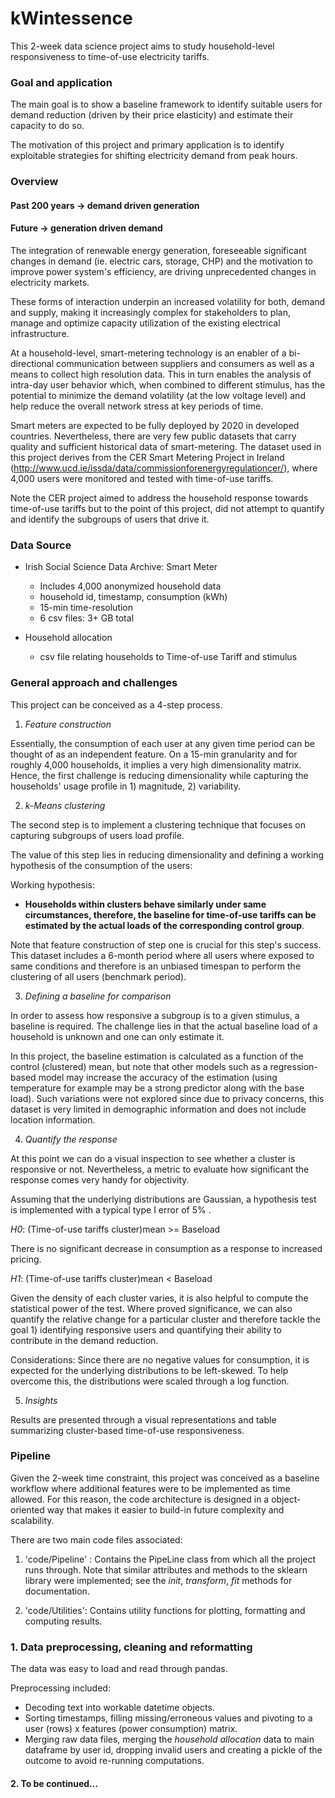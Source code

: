 # kWintessence

This 2-week data science project aims to study household-level responsiveness to time-of-use electricity tariffs.

### Goal and application

The main goal is to show a baseline framework to identify suitable users for demand reduction (driven by their price elasticity) and estimate their capacity to do so.

The motivation of this project and primary application is to identify exploitable strategies for shifting electricity demand from peak hours.

### Overview

#### Past 200 years -> demand driven generation
#### Future -> generation driven demand

The integration of renewable energy generation, foreseeable significant changes in demand (ie. electric cars, storage, CHP) and the motivation to improve power system's efficiency, are driving unprecedented changes in electricity markets.

These forms of interaction underpin an increased volatility for both, demand and supply, making it increasingly complex for stakeholders to plan, manage and optimize capacity utilization of the existing electrical infrastructure.

At a household-level, smart-metering technology is an enabler of a bi-directional communication between suppliers and consumers as well as a means to collect high resolution data. This in turn enables the analysis of intra-day user behavior which, when combined to different stimulus, has the potential to minimize the demand volatility (at the low voltage level) and help reduce the overall network stress at key periods of time.

Smart meters are expected to be fully deployed by 2020 in developed countries. Nevertheless, there are very few public datasets that carry quality and sufficient historical data of smart-metering. The dataset used in this project derives from the CER Smart Metering Project in Ireland (http://www.ucd.ie/issda/data/commissionforenergyregulationcer/), where 4,000 users were monitored and tested with time-of-use tariffs.

Note the CER project aimed to address the household response towards time-of-use tariffs but to the point of this project, did not attempt to quantify and identify the subgroups of users that drive it.

### Data Source

 * Irish Social Science Data Archive: Smart Meter
   * Includes 4,000 anonymized household data
   * household id, timestamp, consumption (kWh)
   * 15-min time-resolution  
   * 6 csv files: 3+ GB total

*  Household allocation
   * csv file relating households to Time-of-use Tariff and stimulus

### General approach and challenges

This project can be conceived as a 4-step process.

1) _Feature construction_

Essentially, the consumption of each user at any given time period can be thought of as an independent feature.
On a 15-min granularity and for roughly 4,000 households, it implies a very high dimensionality matrix.
Hence, the first challenge is reducing dimensionality while capturing the households' usage profile in 1) magnitude, 2) variability.

2) _k-Means clustering_

The second step is to implement a clustering technique that focuses on capturing subgroups of users load profile.

The value of this step lies in reducing dimensionality and defining a working hypothesis of the consumption of the users:

Working hypothesis:

- __Households within clusters behave similarly under same circumstances, therefore, the baseline for time-of-use tariffs can be estimated by the actual loads of the corresponding control group__.

Note that feature construction of step one is crucial for this step's success.
This dataset includes a 6-month period where all users where exposed to same conditions and therefore is an unbiased timespan to perform the clustering of all users (benchmark period).

3) _Defining a baseline for comparison_

In order to assess how responsive a subgroup is to a given stimulus, a baseline is required.
The challenge lies in that the actual baseline load of a household is unknown and one can only estimate it.

In this project, the baseline estimation is calculated as a function of the control (clustered) mean, but note that other models such as a regression-based model may increase the accuracy of the estimation (using temperature for example may be a strong predictor along with the base load). Such variations were not explored since due to privacy concerns, this dataset is very limited in demographic information and does not include location information.

4) _Quantify the response_

At this point we can do a visual inspection to see whether a cluster is responsive or not.
Nevertheless, a metric to evaluate how significant the response comes very handy for objectivity.

Assuming that the underlying distributions are Gaussian, a hypothesis test is implemented with a typical type I error of 5% .

_H0_: (Time-of-use tariffs cluster)mean >= Baseload  

There is no significant decrease in consumption as a response to increased pricing.

_H1_: (Time-of-use tariffs cluster)mean < Baseload

Given the density of each cluster varies, it is also helpful to compute the statistical power of the test.
Where proved significance, we can also quantify the relative change for a particular cluster and therefore tackle the goal 1) identifying responsive users and quantifying their ability to contribute in the demand reduction.

Considerations:
Since there are no negative values for consumption, it is expected for the underlying distributions to be left-skewed.
To help overcome this, the distributions were scaled through a log function.

5) _Insights_

Results are presented through a visual representations and table summarizing cluster-based time-of-use responsiveness.

### Pipeline

Given the 2-week time constraint, this project was conceived as a baseline workflow where additional features were to be implemented as time allowed.
For this reason, the code architecture is designed in a object-oriented way that makes it easier to build-in future complexity and scalability.

There are two main code files associated:

1) 'code/Pipeline' : Contains the PipeLine class from which all the project runs through. Note that similar attributes and methods to the sklearn library were implemented; see the _init_, _transform_, _fit_ methods for documentation.

2) 'code/Utilities': Contains utility functions for plotting, formatting and computing results.

### 1. Data preprocessing, cleaning and reformatting

The data was easy to load and read through pandas.

Preprocessing included:

* Decoding text into workable datetime objects.
* Sorting timestamps, filling missing/erroneous values and pivoting to a user (rows) x features (power consumption) matrix.
* Merging raw data files, merging the _household allocation_ data to main dataframe by user id, dropping invalid users and creating a pickle of the outcome to avoid re-running computations.

#### 2. To be continued...
